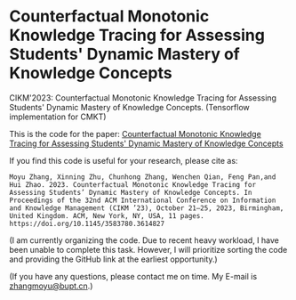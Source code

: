 # Counterfactual Monotonic Knowledge Tracing for Assessing Students' Dynamic Mastery of Knowledge Concepts
CIKM'2023: Counterfactual Monotonic Knowledge Tracing for Assessing Students' Dynamic Mastery of Knowledge Concepts.
(Tensorflow implementation for CMKT)

This is the code for the paper: [Counterfactual Monotonic Knowledge Tracing for Assessing Students' Dynamic Mastery of Knowledge Concepts](https://arxiv.org/pdf/2308.03377.pdf)  

If you find this code is useful for your research, please cite as:
```
Moyu Zhang, Xinning Zhu, Chunhong Zhang, Wenchen Qian, Feng Pan,and Hui Zhao. 2023. Counterfactual Monotonic Knowledge Tracing for Assessing Students’ Dynamic Mastery of Knowledge Concepts. In Proceedings of the 32nd ACM International Conference on Information and Knowledge Management (CIKM ’23), October 21–25, 2023, Birmingham, United Kingdom. ACM, New York, NY, USA, 11 pages. https://doi.org/10.1145/3583780.3614827
```

(I am currently organizing the code. Due to recent heavy workload, I have been unable to complete this task. However, I will prioritize sorting the code and providing the GitHub link at the earliest opportunity.)

(If you have any questions, please contact me on time. My E-mail is zhangmoyu@bupt.cn.)
